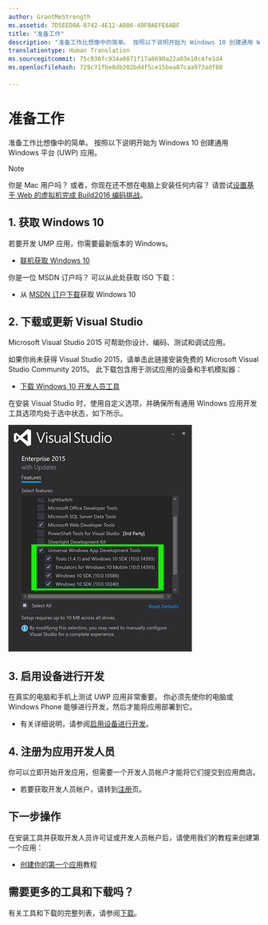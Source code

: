 ```yaml
---
author: GrantMeStrength
ms.assetid: 7D5EED8A-0742-4E12-A806-40FBAEFE6ABF
title: "准备工作"
description: "准备工作比想像中的简单。 按照以下说明开始为 Windows 10 创建通用 Windows 平台 (UWP) 应用。"
translationtype: Human Translation
ms.sourcegitcommit: 75c036fc934a8071f17a8690a22a03e10c4fe1d4
ms.openlocfilehash: 729c71fbe0db202bd4f5ce15bea87caa973adf80

---
```

# 准备工作

准备工作比想像中的简单。 按照以下说明开始为 Windows 10 创建通用 Windows 平台 (UWP) 应用。

> [!NOTE]
> 你是 Mac 用户吗？ 或者，你现在还不想在电脑上安装任何内容？ 请尝试[设置基于 Web 的虚拟机完成 Build2016 编码挑战](https://developer.microsoft.com/windows/projects/events/build2016/all/codingchallenges)。


## 1. 获取 Windows 10

若要开发 UMP 应用，你需要最新版本的 Windows。

-   [联机获取 Windows 10](http://go.microsoft.com/fwlink/p/?LinkId=619312)

你是一位 MSDN 订户吗？ 可以从此处获取 ISO 下载：

-   从 [MSDN 订户下载](http://go.microsoft.com/fwlink/p/?LinkId=266384)获取 Windows 10



## 2. 下载或更新 Visual Studio

Microsoft Visual Studio 2015 可帮助你设计、编码、测试和调试应用。

如果你尚未获得 Visual Studio 2015，请单击此链接安装免费的 Microsoft Visual Studio Community 2015。 此下载包含用于测试应用的设备和手机模拟器：

-   [下载 Windows 10 开发人员工具](https://go.microsoft.com/fwlink/p/?LinkID=534189)

在安装 Visual Studio 时，使用自定义选项，并确保所有通用 Windows 应用开发工具选项均处于选中状态，如下所示。

![适用于 UWP 的 Visual Studio 工具](images/vs-2015-community-setup.png)

## 3. 启用设备进行开发

在真实的电脑和手机上测试 UWP 应用非常重要。 你必须先使你的电脑或 Windows Phone 能够进行开发，然后才能将应用部署到它。

-   有关详细说明，请参阅[启用设备进行开发](enable-your-device-for-development.md)。

## 4. 注册为应用开发人员

你可以立即开始开发应用，但需要一个开发人员帐户才能将它们提交到应用商店。

-   若要获取开发人员帐户，请转到[注册](sign-up.md)页。

## 下一步操作

在安装工具并获取开发人员许可证或开发人员帐户后，请使用我们的教程来创建第一个应用：

-   [创建你的第一个应用](your-first-app.md)教程

## 需要更多的工具和下载吗？

有关工具和下载的完整列表，请参阅[下载](http://go.microsoft.com/fwlink/p/?linkid=285935)。




<!--HONumber=Aug16_HO3-->


